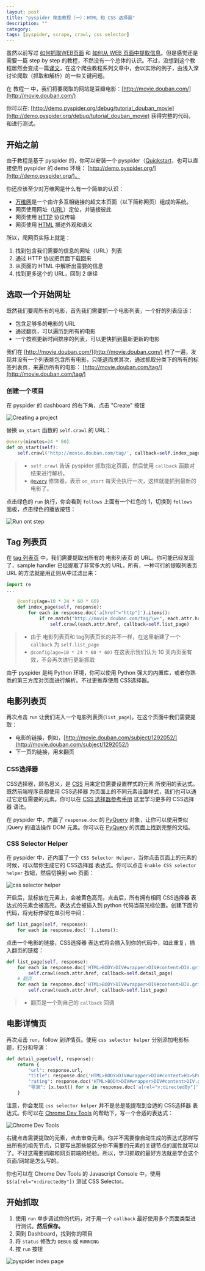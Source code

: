 ```yaml
---
layout: post
title: "pyspider 爬虫教程（一）：HTML 和 CSS 选择器"
description: ""
category: 
tags: [pyspider, scrape, crawl, css selector]
---
```


虽然以前写过 [如何抓取WEB页面](http://blog.binux.me/2013/09/howto-crawl-web/) 和 [如何从 WEB 页面中提取信息](http://blog.binux.me/2014/07/how-to-extract-data-from-web/)。但是感觉还是需要一篇 step by step 的教程，不然没有一个总体的认识。不过，没想到这个教程居然会变成一篇[译文](http://docs.pyspider.org/en/latest/tutorial/HTML-and-CSS-Selector/)，在这个爬虫教程系列文章中，会以实际的例子，由浅入深讨论爬取（抓取和解析）的一些关键问题。

在 教程一 中，我们将要爬取的网站是豆瓣电影：[http://movie.douban.com/](http://movie.douban.com/)

你可以在: [http://demo.pyspider.org/debug/tutorial_douban_movie](http://demo.pyspider.org/debug/tutorial_douban_movie) 获得完整的代码，和进行测试。

开始之前
------

由于教程是基于 pyspider 的，你可以安装一个 pyspider（[Quickstart](http://docs.pyspider.org/en/latest/Quickstart/)，也可以直接使用 pyspider 的 demo 环境： [http://demo.pyspider.org/](http://demo.pyspider.org/)。

你还应该至少对万维网是什么有一个简单的认识：

* [万维网]是一个由许多互相链接的超文本页面（以下简称网页）组成的系统。
* 网页使用网址（[URL]）定位，并链接彼此
* 网页使用 [HTTP] 协议传输
* 网页使用 [HTML] 描述外观和语义

所以，爬网页实际上就是：

1. 找到包含我们需要的信息的网址（URL）列表
2. 通过 HTTP 协议把页面下载回来
3. 从页面的 HTML 中解析出需要的信息
4. 找到更多这个的 URL，回到 2 继续


选取一个开始网址
-------------

既然我们要爬所有的电影，首先我们需要抓一个电影列表，一个好的列表应该：

* 包含足够多的电影的 URL
* 通过翻页，可以遍历到所有的电影
* 一个按照更新时间排序的列表，可以更快抓到最新更新的电影

我们在 [http://movie.douban.com/](http://movie.douban.com/) 扫了一遍，发现并没有一个列表能包含所有电影，只能退而求其次，通过抓取分类下的所有的标签列表页，来遍历所有的电影： [http://movie.douban.com/tag/](http://movie.douban.com/tag/) 

### 创建一个项目

在 pyspider 的 dashboard 的右下角，点击 "Create" 按钮

![Creating a project](/assets/image/creating_project.png)

替换 `on_start` 函数的 `self.crawl` 的 URL：


``` python
@every(minutes=24 * 60)
def on_start(self):
    self.crawl('http://movie.douban.com/tag/', callback=self.index_page)
```

> * `self.crawl` 告诉 pyspider 抓取指定页面，然后使用 `callback` 函数对结果进行解析。
> * [`@every`]((http://docs.pyspider.org/en/latest/apis/@every/)) 修饰器，表示 `on_start` 每天会执行一次，这样就能抓到最新的电影了。

点击绿色的 `run` 执行，你会看到 `follows` 上面有一个红色的 1，切换到 `follows` 面板，点击绿色的播放按钮：

![Run ont step](/assets/image/run_one_step.png)

Tag 列表页
---------

在 [tag 列表页](http://movie.douban.com/tag/) 中，我们需要提取出所有的 电影列表页 的 URL。你可能已经发现了，sample handler 已经提取了非常多大的 URL，所有，一种可行的提取列表页 URL 的方法就是用正则从中过滤出来：

``` python
import re
...

    @config(age=10 * 24 * 60 * 60)
    def index_page(self, response):
        for each in response.doc('a[href^="http"]').items():
            if re.match("http://movie.douban.com/tag/\w+", each.attr.href, re.U):
                self.crawl(each.attr.href, callback=self.list_page)
```

> * 由于 电影列表页和 tag列表页长的并不一样，在这里新建了一个 `callback` 为 `self.list_page`
> * `@config(age=10 * 24 * 60 * 60)` 在这表示我们认为 10 天内页面有效，不会再次进行更新抓取

由于 pyspider 是纯 Python 环境，你可以使用 Python 强大的内置库，或者你熟悉的第三方库对页面进行解析。不过更推荐使用 CSS选择器。

电影列表页
--------

再次点击 `run` 让我们进入一个电影列表页(`list_page`)。在这个页面中我们需要提取：

* 电影的链接，例如，[http://movie.douban.com/subject/1292052/](http://movie.douban.com/subject/1292052/)
* 下一页的链接，用来翻页

### CSS选择器

CSS选择器，顾名思义，是 [CSS] 用来定位需要设置样式的元素 所使用的表达式。既然前端程序员都使用 CSS选择器 为页面上的不同元素设置样式，我们也可以通过它定位需要的元素。你可以在 [CSS 选择器参考手册](http://www.w3school.com.cn/cssref/css_selectors.asp) 这里学习更多的 CSS选择器 语法。

在 pyspider 中，内置了 `response.doc` 的 [PyQuery] 对象，让你可以使用类似 jQuery 的语法操作 DOM 元素。你可以在 [PyQuery] 的页面上找到完整的文档。

### CSS Selector Helper

在 pyspider 中，还内置了一个 `CSS Selector Helper`，当你点击页面上的元素的时候，可以帮你生成它的 CSS选择器 表达式。你可以点击 `Enable CSS selector helper` 按钮，然后切换到 `web` 页面：

![css selector helper](/assets/image/css_selector_helper.png)

开启后，鼠标放在元素上，会被黄色高亮，点击后，所有拥有相同 CSS选择器 表达式的元素会被高亮。表达式会被插入到 python 代码当前光标位置。创建下面的代码，将光标停留在单引号中间：

``` python
def list_page(self, response):
    for each in response.doc('').items():
```

点击一个电影的链接，CSS选择器 表达式将会插入到你的代码中，如此重复，插入翻页的链接：

``` python
def list_page(self, response):
    for each in response.doc('HTML>BODY>DIV#wrapper>DIV#content>DIV.grid-16-8.clearfix>DIV.article>DIV>TABLE TR.item>TD>DIV.pl2>A').items():
        self.crawl(each.attr.href, callback=self.detail_page)
    # 翻页
    for each in response.doc('HTML>BODY>DIV#wrapper>DIV#content>DIV.grid-16-8.clearfix>DIV.article>DIV.paginator>A').items():
        self.crawl(each.attr.href, callback=self.list_page)
```

> * 翻页是一个到自己的 `callback` 回调

电影详情页
--------

再次点击 `run`，follow 到详情页。使用 `css selector helper` 分别添加电影标题，打分和导演：

``` python
def detail_page(self, response):
    return {
        "url": response.url,
        "title": response.doc('HTML>BODY>DIV#wrapper>DIV#content>H1>SPAN').text(),
        "rating": response.doc('HTML>BODY>DIV#wrapper>DIV#content>DIV.grid-16-8.clearfix>DIV.article>DIV.indent.clearfix>DIV.subjectwrap.clearfix>DIV#interest_sectl>DIV.rating_wrap.clearbox>P.rating_self.clearfix>STRONG.ll.rating_num').text(),
        "导演": [x.text() for x in response.doc('a[rel="v:directedBy"]').items()],
    }
```

注意，你会发现 `css selector helper` 并不是总是能提取到合适的 CSS选择器 表达式。你可以在 [Chrome Dev Tools](https://developer.chrome.com/devtools) 的帮助下，写一个合适的表达式：

![Chrome Dev Tools](/assets/image/chrome_dev_tools.png)

右键点击需要提取的元素，点击审查元素。你并不需要像自动生成的表达式那样写出所有的祖先节点，只要写出那些能区分你不需要的元素的关键节点的属性就可以了。不过这需要抓取和网页前端的经验。所以，学习抓取的最好方法就是学会这个页面/网站是怎么写的。

你也可以在 Chrome Dev Tools 的 Javascript Console 中，使用 `$$(a[rel="v:directedBy"])` 测试 CSS Selector。

开始抓取
-------

1. 使用 `run` 单步调试你的代码，对于用一个 `callback` 最好使用多个页面类型进行测试。**然后保存。**
2. 回到 Dashboard，找到你的项目
3. 将 `status` 修改为 `DEBUG` 或 `RUNNING`
4. 按 `run` 按钮

![pyspider index page](/assets/image/pyspider_index_page.png)


[万维网]:     http://zh.wikipedia.org/wiki/%E4%B8%87%E7%BB%B4%E7%BD%91
[HTTP]:       http://zh.wikipedia.org/wiki/%E8%B6%85%E6%96%87%E6%9C%AC%E4%BC%A0%E8%BE%93%E5%8D%8F%E8%AE%AE
[HTML]:       http://zh.wikipedia.org/wiki/HTML
[URL]:        http://zh.wikipedia.org/wiki/%E7%BB%9F%E4%B8%80%E8%B5%84%E6%BA%90%E5%AE%9A%E4%BD%8D%E7%AC%A6
[CSS]:        http://www.w3school.com.cn/css/css_intro.asp
[PyQuery]:    https://pythonhosted.org/pyquery/
